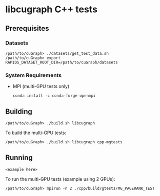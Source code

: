 # libcugraph C++ tests

## Prerequisites
### Datasets
```
/path/to/cuGraph> ./datasets/get_test_data.sh
/path/to/cuGraph> export RAPIDS_DATASET_ROOT_DIR=/path/to/cuGraph/datasets
```
### System Requirements
* MPI (multi-GPU tests only)
   ```
   conda install -c conda-forge openmpi
   ```

## Building
```
/path/to/cuGraph> ./build.sh libcugraph
```
To build the multi-GPU tests:
```
/path/to/cuGraph> ./build.sh libcugraph cpp-mgtests
```

## Running
```
<example here>
```
To run the multi-GPU tests (example using 2 GPUs):
```
/path/to/cuGraph> mpirun -n 2 ./cpp/build/gtests/MG_PAGERANK_TEST
```
